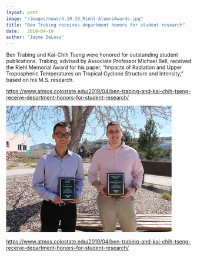 ```yaml
---
layout: post
image: "/images/news/4.19.19_Riehl-AlumniAwards.jpg"
title: "Ben Trabing receives department honors for student research"
date:   2019-04-19
author: "Jayme DeLoss"
---
```



Ben Trabing and Kai-Chih Tseng were honored  for outstanding student publications. Trabing, advised by Associate Professor Michael Bell, received the Riehl Memorial Award for his paper, “Impacts of Radiation and Upper Tropospheric Temperatures on Tropical Cyclone Structure and Intensity,” based on his M.S. research.

<https://www.atmos.colostate.edu/2019/04/ben-trabing-and-kai-chih-tseng-receive-department-honors-for-student-research/>

<!--more-->
<img src="/images/news/4.19.19_Riehl-AlumniAwards.jpg"
     alt="news image"
     style="float: center; margin-right: 10px; width: 450px" />

<https://www.atmos.colostate.edu/2019/04/ben-trabing-and-kai-chih-tseng-receive-department-honors-for-student-research/>
